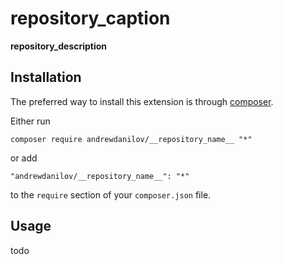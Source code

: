 __repository_caption__
===================
__repository_description__

Installation
------------

The preferred way to install this extension is through [composer](http://getcomposer.org/download/).

Either run

```
composer require andrewdanilov/__repository_name__ "*"
```

or add

```
"andrewdanilov/__repository_name__": "*"
```

to the `require` section of your `composer.json` file.


Usage
-----

todo